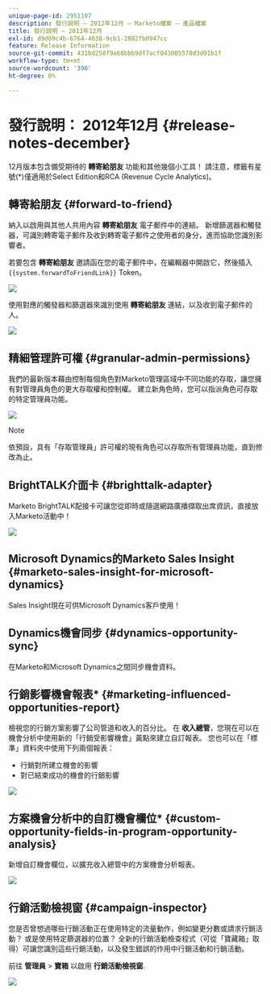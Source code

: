 ```yaml
---
unique-page-id: 2951107
description: 發行說明 — 2012年12月 — Marketo檔案 — 產品檔案
title: 發行說明 — 2012年12月
exl-id: d9d09c4b-6764-4638-9cb1-2882fb0947cc
feature: Release Information
source-git-commit: 431bd258f9a68bbb9df7acf043085578d3d91b1f
workflow-type: tm+mt
source-wordcount: '398'
ht-degree: 0%

---
```


# 發行說明： 2012年12月 {#release-notes-december}

12月版本包含備受期待的 **轉寄給朋友** 功能和其他幾個小工具！ 請注意，標籤有星號(&#42;)僅適用於Select Edition和RCA (Revenue Cycle Analytics)。

## 轉寄給朋友 {#forward-to-friend}

納入以啟用與其他人共用內容 **轉寄給朋友** 電子郵件中的連結。 新增篩選器和觸發器，可識別轉寄電子郵件及收到轉寄電子郵件之使用者的身分，進而協助您識別影響者。

若要包含 **轉寄給朋友** 邀請函在您的電子郵件中，在編輯器中開啟它，然後插入 `{{system.forwardToFriendLink}}` Token。

![](assets/image2014-9-23-10-3a50-3a45.png)

使用對應的觸發器和篩選器來識別使用 **轉寄給朋友** 連結，以及收到電子郵件的人。

![](assets/image2014-9-23-10-3a50-3a56.png)

## 精細管理許可權 {#granular-admin-permissions}

我們的最新版本藉由控制每個角色對Marketo管理區域中不同功能的存取，讓您擁有對管理員角色的更大存取權和控制權。 建立新角色時，您可以指派角色可存取的特定管理員功能。

![](assets/image2014-9-23-10-3a51-3a18.png)

>[!NOTE]
>
>依預設，具有「存取管理員」許可權的現有角色可以存取所有管理員功能，直到修改為止。

## BrightTALK介面卡 {#brighttalk-adapter}

Marketo BrightTALK配接卡可讓您從即時或隨選網路廣播擷取出席資訊，直接放入Marketo活動中！

![](assets/image2014-9-23-10-3a51-3a31.png)

## Microsoft Dynamics的Marketo Sales Insight {#marketo-sales-insight-for-microsoft-dynamics}

Sales Insight現在可供Microsoft Dynamics客戶使用！

## Dynamics機會同步 {#dynamics-opportunity-sync}

在Marketo和Microsoft Dynamics之間同步機會資料。

## 行銷影響機會報表&#42; {#marketing-influenced-opportunities-report}

檢視您的行銷方案影響了公司管道和收入的百分比。 在 **收入總管**，您現在可以在機會分析中使用新的「行銷受影響機會」黃點來建立自訂報表。 您也可以在「標準」資料夾中使用下列兩個報表：

* 行銷對所建立機會的影響
* 對已結束成功的機會的行銷影響

![](assets/image2014-9-23-10-3a52-3a11.png)

## 方案機會分析中的自訂機會欄位&#42; {#custom-opportunity-fields-in-program-opportunity-analysis}

新增自訂機會欄位，以擴充收入總管中的方案機會分析報表。

![](assets/image2014-9-23-10-3a52-3a23.png)

## 行銷活動檢視窗 {#campaign-inspector}

您是否曾想過哪些行銷活動正在使用特定的流量動作，例如變更分數或請求行銷活動？ 或是使用特定篩選器的位置？ 全新的行銷活動檢查程式（可從「寶藏箱」取得）可讓您識別這些行銷活動，以及發生錯誤的作用中行銷活動和行銷活動。

前往 **管理員** > **寶箱** 以啟用 **行銷活動檢視窗**.

![](assets/image2014-9-23-10-3a52-3a39.png)
